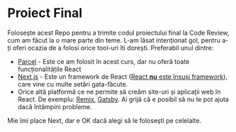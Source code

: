 # Proiect Final

Folosește acest Repo pentru a trimite codul proiectului final la Code Review, cum am făcut la o mare parte din teme. L-am lăsat intenționat gol, pentru a-ți oferi ocazia de a folosi orice tool-uri îti dorești. Preferabil unul dintre:

- [Parcel](https://parceljs.org/recipes/react/) - Este ce am folosit în acest curs, dar nu oferă toate funcționalitățile React
- [Next.js](https://nextjs.org/docs/getting-started) - Este un framework de React ([React **nu** este însuși framework](https://kruschecompany.com/react-framework-library/)), care vine cu multe setări gata-făcute. 
- Orice altă platformă ce ne permite să creăm site-uri și aplicații web în React. De exemplu: [Remix](https://remix.run/), [Gatsby](https://www.gatsbyjs.com/). Ai grijă că e posibil să nu te pot ajuta dacă întâmpini probleme.

Mie îmi place Next, dar e OK dacă alegi să le folosești pe celelalte.
